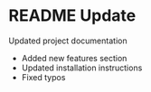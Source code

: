 # README Update

Updated project documentation

- Added new features section
- Updated installation instructions
- Fixed typos